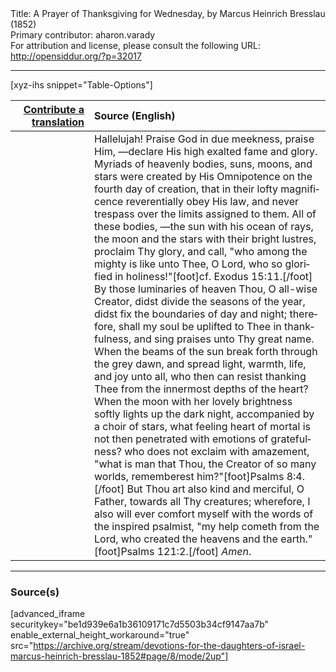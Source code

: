 <html>
<head></head>
<body>
Title: A Prayer of Thanksgiving for Wednesday, by Marcus Heinrich Bresslau (1852)<br />
Primary contributor: aharon.varady<br />
For attribution and license, please consult the following URL: <a href="http://opensiddur.org/?p=32017">http://opensiddur.org/?p=32017</a>
<p />
<hr />

[xyz-ihs snippet="Table-Options"]<table style="margin-left: auto; margin-right: auto;" class="draggable">
<thead><tr><th id="x" style="text-align: right;"><a href="/translate/" target="_blank" rel="noopener">Contribute a translation</a></th><th style="text-align: left;">Source (English)</th></tr></thead>
<tbody>
<tr><td style="vertical-align:top;" width="25%">
<div class="liturgy" lang="he">

</span></div></td>
 
<td style="vertical-align:top;">
<div class="english" lang="en">
Hallelujah! Praise God in due meekness, praise Him, —declare His high exalted fame and glory. Myriads of heavenly bodies, suns, moons, and stars were created by His Omnipotence on the fourth day of creation, that in their lofty magnificence reverentially obey His law, and never trespass over the limits assigned to them. All of these bodies, —the sun with his ocean of rays, the moon and the stars with their bright lustres, proclaim Thy glory, and call, "who among the mighty is like unto Thee, O Lord, who so glorified in holiness!"[foot]cf. Exodus 15:11.[/foot] By those luminaries of heaven Thou, O all-wise Creator, didst divide the seasons of the year, didst fix the boundaries of day and night; therefore, shall my soul be uplifted to Thee in thankfulness, and sing praises unto Thy great name. When the beams of the sun break forth through the grey dawn, and spread light, warmth, life, and joy unto all, who then can resist thanking Thee from the innermost depths of the heart? When the moon with her lovely brightness softly lights up the dark night, accompanied by a choir of stars, what feeling heart of mortal is not then penetrated with emotions of gratefulness? who does not exclaim with amazement, "what is man that Thou, the Creator of so many worlds, rememberest him?"[foot]Psalms 8:4.[/foot] But Thou art also kind and merciful, O Father, towards all Thy creatures; wherefore, I also will ever comfort myself with the words of the inspired psalmist, "my help cometh from the Lord, who created the heavens and the earth."[foot]Psalms 121:2.[/foot] <em>Amen</em>.
</div></td></tr>
</tbody></table>

<hr />

<h3>Source(s)</h3>

[advanced_iframe securitykey="be1d939e6a1b36109171c7d5503b34cf9147aa7b" enable_external_height_workaround="true" src="https://archive.org/stream/devotions-for-the-daughters-of-israel-marcus-heinrich-bresslau-1852#page/8/mode/2up"]

&nbsp;
</body>
</html>